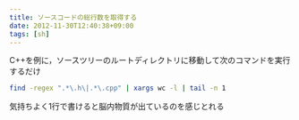```yaml
---
title: ソースコードの総行数を取得する
date: 2012-11-30T12:40:38+09:00
tags: [sh]
---
```


C\+\+を例に，ソースツリーのルートディレクトリに移動して次のコマンドを実行するだけ

```sh
find -regex ".*\.h\|.*\.cpp" | xargs wc -l | tail -n 1
```

気持ちよく1行で書けると脳内物質が出ているのを感じとれる

